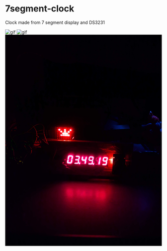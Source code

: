 # 7segment-clock
Clock made from 7 segment display and DS3231

![gif](https://github.com/Arthav24/7segment-clock/blob/master/resources/gif1.gif)
![gif](https://github.com/Arthav24/7segment-clock/blob/master/resources/gif3.gif)
![img](https://github.com/Arthav24/7segment-clock/blob/master/resources/img1.jpg)
